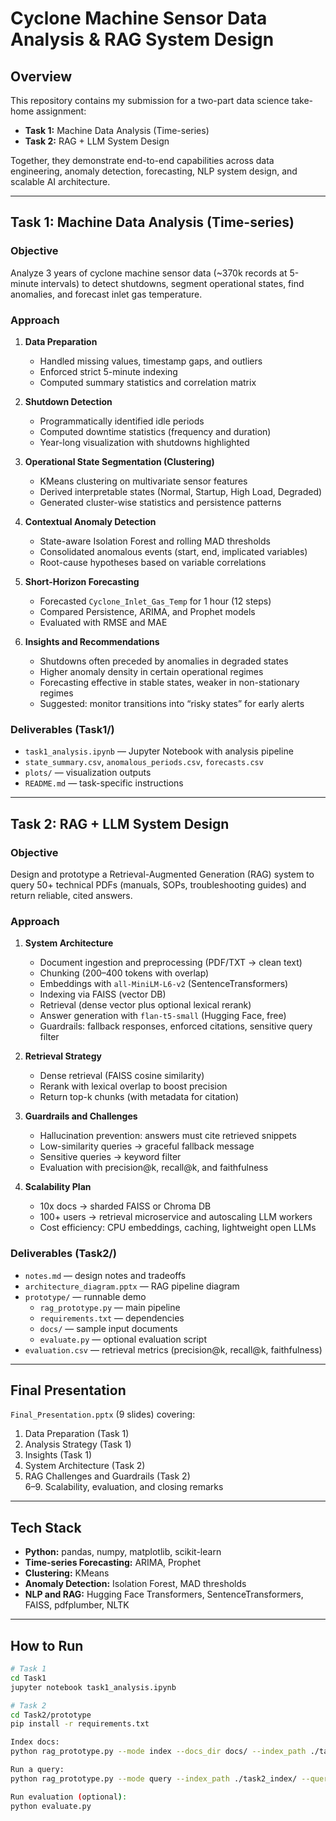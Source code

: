 # Cyclone Machine Sensor Data Analysis & RAG System Design

## Overview  
This repository contains my submission for a two-part data science take-home assignment:  

- **Task 1:** Machine Data Analysis (Time-series)  
- **Task 2:** RAG + LLM System Design  

Together, they demonstrate end-to-end capabilities across data engineering, anomaly detection, forecasting, NLP system design, and scalable AI architecture.

---

## Task 1: Machine Data Analysis (Time-series)

### Objective  
Analyze 3 years of cyclone machine sensor data (~370k records at 5-minute intervals) to detect shutdowns, segment operational states, find anomalies, and forecast inlet gas temperature.  

### Approach  
1. **Data Preparation**  
   - Handled missing values, timestamp gaps, and outliers  
   - Enforced strict 5-minute indexing  
   - Computed summary statistics and correlation matrix  

2. **Shutdown Detection**  
   - Programmatically identified idle periods  
   - Computed downtime statistics (frequency and duration)  
   - Year-long visualization with shutdowns highlighted  

3. **Operational State Segmentation (Clustering)**  
   - KMeans clustering on multivariate sensor features  
   - Derived interpretable states (Normal, Startup, High Load, Degraded)  
   - Generated cluster-wise statistics and persistence patterns  

4. **Contextual Anomaly Detection**  
   - State-aware Isolation Forest and rolling MAD thresholds  
   - Consolidated anomalous events (start, end, implicated variables)  
   - Root-cause hypotheses based on variable correlations  

5. **Short-Horizon Forecasting**  
   - Forecasted `Cyclone_Inlet_Gas_Temp` for 1 hour (12 steps)  
   - Compared Persistence, ARIMA, and Prophet models  
   - Evaluated with RMSE and MAE  

6. **Insights and Recommendations**  
   - Shutdowns often preceded by anomalies in degraded states  
   - Higher anomaly density in certain operational regimes  
   - Forecasting effective in stable states, weaker in non-stationary regimes  
   - Suggested: monitor transitions into “risky states” for early alerts  

### Deliverables (Task1/)  
- `task1_analysis.ipynb` — Jupyter Notebook with analysis pipeline  
- `state_summary.csv`, `anomalous_periods.csv`, `forecasts.csv`  
- `plots/` — visualization outputs  
- `README.md` — task-specific instructions  

---

## Task 2: RAG + LLM System Design

### Objective  
Design and prototype a Retrieval-Augmented Generation (RAG) system to query 50+ technical PDFs (manuals, SOPs, troubleshooting guides) and return reliable, cited answers.  

### Approach  
1. **System Architecture**  
   - Document ingestion and preprocessing (PDF/TXT → clean text)  
   - Chunking (200–400 tokens with overlap)  
   - Embeddings with `all-MiniLM-L6-v2` (SentenceTransformers)  
   - Indexing via FAISS (vector DB)  
   - Retrieval (dense vector plus optional lexical rerank)  
   - Answer generation with `flan-t5-small` (Hugging Face, free)  
   - Guardrails: fallback responses, enforced citations, sensitive query filter  

2. **Retrieval Strategy**  
   - Dense retrieval (FAISS cosine similarity)  
   - Rerank with lexical overlap to boost precision  
   - Return top-k chunks (with metadata for citation)  

3. **Guardrails and Challenges**  
   - Hallucination prevention: answers must cite retrieved snippets  
   - Low-similarity queries → graceful fallback message  
   - Sensitive queries → keyword filter  
   - Evaluation with precision@k, recall@k, and faithfulness  

4. **Scalability Plan**  
   - 10x docs → sharded FAISS or Chroma DB  
   - 100+ users → retrieval microservice and autoscaling LLM workers  
   - Cost efficiency: CPU embeddings, caching, lightweight open LLMs  

### Deliverables (Task2/)  
- `notes.md` — design notes and tradeoffs  
- `architecture_diagram.pptx` — RAG pipeline diagram  
- `prototype/` — runnable demo  
  - `rag_prototype.py` — main pipeline  
  - `requirements.txt` — dependencies  
  - `docs/` — sample input documents  
  - `evaluate.py` — optional evaluation script  
- `evaluation.csv` — retrieval metrics (precision@k, recall@k, faithfulness)  

---

## Final Presentation  
`Final_Presentation.pptx` (9 slides) covering:  
1. Data Preparation (Task 1)  
2. Analysis Strategy (Task 1)  
3. Insights (Task 1)  
4. System Architecture (Task 2)  
5. RAG Challenges and Guardrails (Task 2)  
6–9. Scalability, evaluation, and closing remarks  

---

## Tech Stack  
- **Python:** pandas, numpy, matplotlib, scikit-learn  
- **Time-series Forecasting:** ARIMA, Prophet  
- **Clustering:** KMeans  
- **Anomaly Detection:** Isolation Forest, MAD thresholds  
- **NLP and RAG:** Hugging Face Transformers, SentenceTransformers, FAISS, pdfplumber, NLTK  

---

## How to Run  

```bash
# Task 1
cd Task1
jupyter notebook task1_analysis.ipynb

# Task 2
cd Task2/prototype
pip install -r requirements.txt

Index docs:  
python rag_prototype.py --mode index --docs_dir docs/ --index_path ./task2_index/

Run a query:  
python rag_prototype.py --mode query --index_path ./task2_index/ --query "What does a sudden draft drop indicate?"

Run evaluation (optional):  
python evaluate.py

